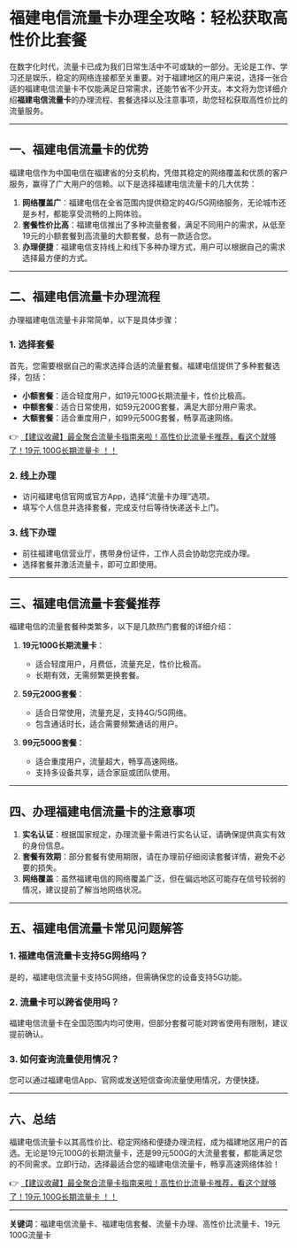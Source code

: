 # 福建电信流量卡办理全攻略：轻松获取高性价比套餐

在数字化时代，流量卡已成为我们日常生活中不可或缺的一部分。无论是工作、学习还是娱乐，稳定的网络连接都至关重要。对于福建地区的用户来说，选择一张合适的福建电信流量卡不仅能满足日常需求，还能节省不少开支。本文将为您详细介绍**福建电信流量卡**的办理流程、套餐选择以及注意事项，助您轻松获取高性价比的流量服务。

---

## 一、福建电信流量卡的优势

福建电信作为中国电信在福建省的分支机构，凭借其稳定的网络覆盖和优质的客户服务，赢得了广大用户的信赖。以下是选择福建电信流量卡的几大优势：

1. **网络覆盖广**：福建电信在全省范围内提供稳定的4G/5G网络服务，无论城市还是乡村，都能享受流畅的上网体验。
2. **套餐性价比高**：福建电信推出了多种流量套餐，满足不同用户的需求，从低至19元的小额套餐到高流量的大额套餐，总有一款适合您。
3. **办理便捷**：福建电信支持线上和线下多种办理方式，用户可以根据自己的需求选择最方便的方式。

---

## 二、福建电信流量卡办理流程

办理福建电信流量卡非常简单，以下是具体步骤：

### 1. 选择套餐
首先，您需要根据自己的需求选择合适的流量套餐。福建电信提供了多种套餐选择，包括：
- **小额套餐**：适合轻度用户，如19元100G长期流量卡，性价比极高。
- **中额套餐**：适合日常使用，如59元200G套餐，满足大部分用户需求。
- **大额套餐**：适合重度用户，如99元500G套餐，畅享高速网络。

👉 [【建议收藏】最全聚合流量卡指南来啦！高性价比流量卡推荐，看这个就够了！19元 100G长期流量卡 ！！](https://bit.ly/Liuliangka)

### 2. 线上办理
- 访问福建电信官网或官方App，选择“流量卡办理”选项。
- 填写个人信息并选择套餐，完成支付后等待快递送卡上门。

### 3. 线下办理
- 前往福建电信营业厅，携带身份证件，工作人员会协助您完成办理。
- 选择套餐并激活流量卡，即可立即使用。

---

## 三、福建电信流量卡套餐推荐

福建电信的流量套餐种类繁多，以下是几款热门套餐的详细介绍：

1. **19元100G长期流量卡**：
   - 适合轻度用户，月费低，流量充足，性价比极高。
   - 长期有效，无需频繁更换套餐。

2. **59元200G套餐**：
   - 适合日常使用，流量充足，支持4G/5G网络。
   - 包含通话时长，适合需要频繁通话的用户。

3. **99元500G套餐**：
   - 适合重度用户，流量超大，畅享高速网络。
   - 支持多设备共享，适合家庭或团队使用。

---

## 四、办理福建电信流量卡的注意事项

1. **实名认证**：根据国家规定，办理流量卡需进行实名认证，请确保提供真实有效的身份信息。
2. **套餐有效期**：部分套餐有使用期限，请在办理前仔细阅读套餐详情，避免不必要的损失。
3. **网络覆盖**：虽然福建电信的网络覆盖广泛，但在偏远地区可能存在信号较弱的情况，建议提前了解当地网络状况。

---

## 五、福建电信流量卡常见问题解答

### 1. 福建电信流量卡支持5G网络吗？
是的，福建电信流量卡支持5G网络，但需确保您的设备支持5G功能。

### 2. 流量卡可以跨省使用吗？
福建电信流量卡在全国范围内均可使用，但部分套餐可能对跨省使用有限制，建议提前确认。

### 3. 如何查询流量使用情况？
您可以通过福建电信App、官网或发送短信查询流量使用情况，方便快捷。

---

## 六、总结

福建电信流量卡以其高性价比、稳定网络和便捷办理流程，成为福建地区用户的首选。无论是19元100G的长期流量卡，还是99元500G的大流量套餐，都能满足您的不同需求。立即行动，选择最适合您的福建电信流量卡，畅享高速网络体验！

👉 [【建议收藏】最全聚合流量卡指南来啦！高性价比流量卡推荐，看这个就够了！19元 100G长期流量卡 ！！](https://bit.ly/Liuliangka)

---

**关键词**：福建电信流量卡、福建电信套餐、流量卡办理、高性价比流量卡、19元100G流量卡